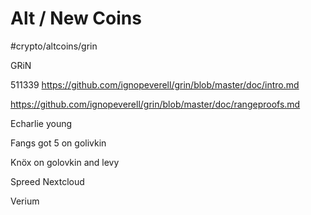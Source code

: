 # Alt / New Coins

#crypto/altcoins/grin

GRiN

511339
https://github.com/ignopeverell/grin/blob/master/doc/intro.md


https://github.com/ignopeverell/grin/blob/master/doc/rangeproofs.md

Echarlie young 

 


Fangs got 5 on golivkin


Knöx on golovkin and levy 


Spreed
Nextcloud



Verium 






